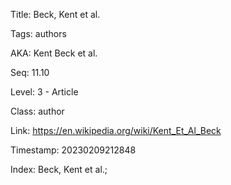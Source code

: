 Title:  Beck, Kent et al.

Tags:   authors

AKA:    Kent Beck et al.

Seq:    11.10

Level:  3 - Article

Class:  author

Link:   https://en.wikipedia.org/wiki/Kent_Et_Al_Beck

Timestamp: 20230209212848

Index:  Beck, Kent et al.; 
